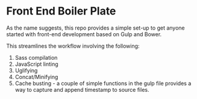 # Front End Boiler Plate

As the name suggests, this repo provides a simple set-up to get anyone started with front-end development based on Gulp and Bower. 

This streamlines the workflow involving the following:
1. Sass compilation
2. JavaScript linting
3. Uglifying
4. Concat/Minifying
5. Cache busting - a couple of simple functions in the gulp file provides a way to capture and append timestamp to source files.
